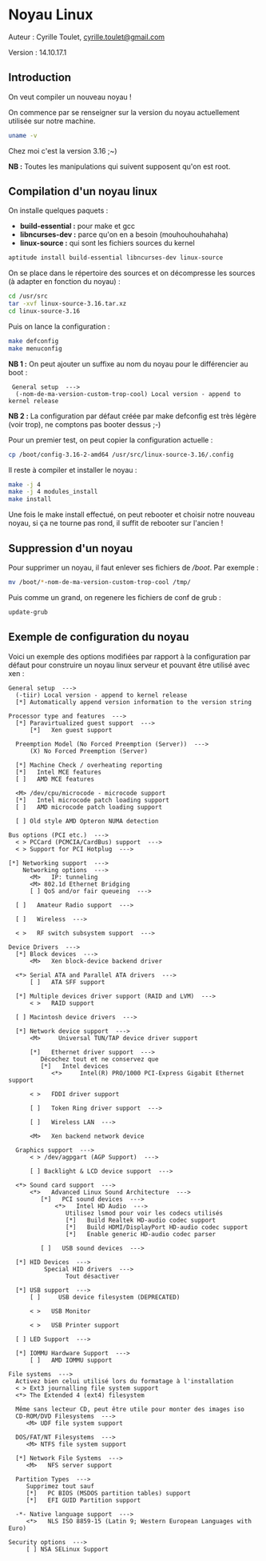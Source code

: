 # Noyau Linux

Auteur : Cyrille Toulet, <cyrille.toulet@gmail.com>

Version : 14.10.17.1

## Introduction

On veut compiler un nouveau noyau !

On commence par se renseigner sur la version du noyau actuellement utilisée 
sur notre machine.

```sh
uname -v
```

Chez moi c'est la version 3.16 ;~)

**NB :** Toutes les manipulations qui suivent supposent qu'on est root.

## Compilation d'un noyau linux

On installe quelques paquets :

 - **build-essential :** pour make et gcc
 - **libncurses-dev :** parce qu'on en a besoin (mouhouhouhahaha)
 - **linux-source :** qui sont les fichiers sources du kernel

``` sh
aptitude install build-essential libncurses-dev linux-source
```

On se place dans le répertoire des sources et on décompresse les sources 
(à adapter en fonction du noyau) :
```sh
cd /usr/src
tar -xvf linux-source-3.16.tar.xz
cd linux-source-3.16
```

Puis on lance la configuration :

``` sh
make defconfig
make menuconfig
```

**NB 1 :** On peut ajouter un suffixe au nom du noyau pour le différencier au 
boot :
```
 General setup  --->
  (-nom-de-ma-version-custom-trop-cool) Local version - append to kernel release
```

**NB 2 :** La configuration par défaut créée par make defconfig est très légère 
(voir trop), ne comptons pas booter dessus ;-) 

Pour un premier test, on peut copier la configuration actuelle :
```sh
cp /boot/config-3.16-2-amd64 /usr/src/linux-source-3.16/.config
```

Il reste à compiler et installer le noyau :

``` sh
make -j 4
make -j 4 modules_install
make install
```

Une fois le make install effectué, on peut rebooter et choisir notre nouveau 
noyau, si ça ne tourne pas rond, il suffit de rebooter sur l'ancien !

## Suppression d'un noyau

Pour supprimer un noyau, il faut enlever ses fichiers de */boot*. 
Par exemple :
```sh
mv /boot/*-nom-de-ma-version-custom-trop-cool /tmp/
```

Puis comme un grand, on regenere les fichiers de conf de grub :
```sh
update-grub
```

## Exemple de configuration du noyau

Voici un exemple des options modifiées par rapport à la configuration par 
défaut pour construire un noyau linux serveur et pouvant être utilisé avec 
xen :
```
General setup  --->
  (-tiir) Local version - append to kernel release
  [*] Automatically append version information to the version string

Processor type and features  --->
  [*] Paravirtualized guest support  --->
      [*]   Xen guest support

  Preemption Model (No Forced Preemption (Server))  --->
      (X) No Forced Preemption (Server)

  [*] Machine Check / overheating reporting
  [*]   Intel MCE features 
  [ ]   AMD MCE features  

  <M> /dev/cpu/microcode - microcode support               
  [*]   Intel microcode patch loading support
  [ ]   AMD microcode patch loading support

  [ ] Old style AMD Opteron NUMA detection

Bus options (PCI etc.)  --->
  < > PCCard (PCMCIA/CardBus) support  --->
  < > Support for PCI Hotplug  --->

[*] Networking support  --->
    Networking options  ---> 
      <M>   IP: tunneling
      <M> 802.1d Ethernet Bridging
      [ ] QoS and/or fair queueing  --->

  [ ]   Amateur Radio support  --->

  [ ]   Wireless  --->

  < >   RF switch subsystem support  --->

Device Drivers  --->
  [*] Block devices  --->
      <M>   Xen block-device backend driver

  <*> Serial ATA and Parallel ATA drivers  --->
      [ ]   ATA SFF support

  [*] Multiple devices driver support (RAID and LVM)  --->
      < >   RAID support

  [ ] Macintosh device drivers  --->

  [*] Network device support  --->
      <M>     Universal TUN/TAP device driver support

      [*]   Ethernet driver support  --->
         Décochez tout et ne conservez que
         [*]   Intel devices
            <*>     Intel(R) PRO/1000 PCI-Express Gigabit Ethernet support

      < >   FDDI driver support 

      [ ]   Token Ring driver support  --->

      [ ]   Wireless LAN  --->

      <M>   Xen backend network device 

  Graphics support  --->
      < > /dev/agpgart (AGP Support)  --->

      [ ] Backlight & LCD device support  --->

  <*> Sound card support  ---> 
      <*>   Advanced Linux Sound Architecture  --->
         [*]   PCI sound devices  --->
             <*>   Intel HD Audio  --->
                Utilisez lsmod pour voir les codecs utilisés
                [*]   Build Realtek HD-audio codec support
                [*]   Build HDMI/DisplayPort HD-audio codec support
                [*]   Enable generic HD-audio codec parser

         [ ]   USB sound devices  --->

  [*] HID Devices  --->
          Special HID drivers  --->
                Tout désactiver

  [*] USB support  --->
      [ ]     USB device filesystem (DEPRECATED)

      < >   USB Monitor

      < >   USB Printer support

  [ ] LED Support  --->

  [*] IOMMU Hardware Support  --->
      [ ]   AMD IOMMU support

File systems  --->
  Activez bien celui utilisé lors du formatage à l'installation 
  < > Ext3 journalling file system support
  <*> The Extended 4 (ext4) filesystem 

  Même sans lecteur CD, peut être utile pour monter des images iso
  CD-ROM/DVD Filesystems  --->
     <M> UDF file system support

  DOS/FAT/NT Filesystems  ---> 
     <M> NTFS file system support

  [*] Network File Systems  --->
     <M>   NFS server support

  Partition Types  --->
     Supprimez tout sauf
     [*]   PC BIOS (MSDOS partition tables) support
     [*]   EFI GUID Partition support

  -*- Native language support  --->
     <*>   NLS ISO 8859-15 (Latin 9; Western European Languages with Euro)

Security options  --->
     [ ] NSA SELinux Support
```
